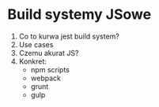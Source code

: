 # Build systemy JSowe

1. Co to kurwa jest build system?
2. Use cases
3. Czemu akurat JS?
4. Konkret:
    - npm scripts
    - webpack
    - grunt
    - gulp